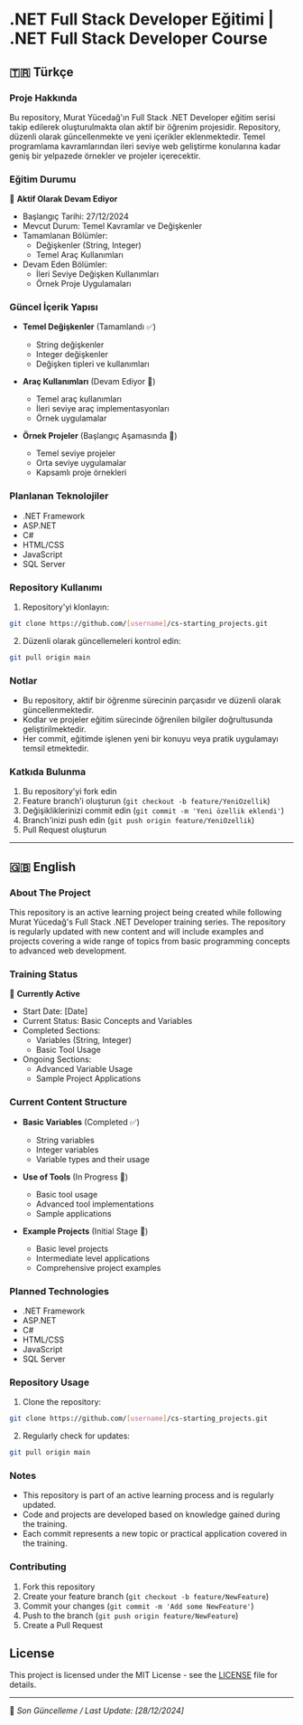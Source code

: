 # .NET Full Stack Developer Eğitimi | .NET Full Stack Developer Course

## 🇹🇷 Türkçe

### Proje Hakkında
Bu repository, Murat Yücedağ'ın Full Stack .NET Developer eğitim serisi takip edilerek oluşturulmakta olan aktif bir öğrenim projesidir. Repository, düzenli olarak güncellenmekte ve yeni içerikler eklenmektedir. Temel programlama kavramlarından ileri seviye web geliştirme konularına kadar geniş bir yelpazede örnekler ve projeler içerecektir.

### Eğitim Durumu
🔄 **Aktif Olarak Devam Ediyor**
- Başlangıç Tarihi: 27/12/2024
- Mevcut Durum: Temel Kavramlar ve Değişkenler
- Tamamlanan Bölümler:
  - Değişkenler (String, Integer)
  - Temel Araç Kullanımları
- Devam Eden Bölümler:
  - İleri Seviye Değişken Kullanımları
  - Örnek Proje Uygulamaları

### Güncel İçerik Yapısı
- **Temel Değişkenler** (Tamamlandı ✅)
  - String değişkenler
  - Integer değişkenler
  - Değişken tipleri ve kullanımları

- **Araç Kullanımları** (Devam Ediyor 🔄)
  - Temel araç kullanımları
  - İleri seviye araç implementasyonları
  - Örnek uygulamalar

- **Örnek Projeler** (Başlangıç Aşamasında 📝)
  - Temel seviye projeler
  - Orta seviye uygulamalar
  - Kapsamlı proje örnekleri

### Planlanan Teknolojiler
- .NET Framework
- ASP.NET
- C#
- HTML/CSS
- JavaScript
- SQL Server

### Repository Kullanımı
1. Repository'yi klonlayın:
```bash
git clone https://github.com/[username]/cs-starting_projects.git
```
2. Düzenli olarak güncellemeleri kontrol edin:
```bash
git pull origin main
```

### Notlar
- Bu repository, aktif bir öğrenme sürecinin parçasıdır ve düzenli olarak güncellenmektedir.
- Kodlar ve projeler eğitim sürecinde öğrenilen bilgiler doğrultusunda geliştirilmektedir.
- Her commit, eğitimde işlenen yeni bir konuyu veya pratik uygulamayı temsil etmektedir.

### Katkıda Bulunma
1. Bu repository'yi fork edin
2. Feature branch'i oluşturun (`git checkout -b feature/YeniOzellik`)
3. Değişikliklerinizi commit edin (`git commit -m 'Yeni özellik eklendi'`)
4. Branch'inizi push edin (`git push origin feature/YeniOzellik`)
5. Pull Request oluşturun

---

## 🇬🇧 English

### About The Project
This repository is an active learning project being created while following Murat Yücedağ's Full Stack .NET Developer training series. The repository is regularly updated with new content and will include examples and projects covering a wide range of topics from basic programming concepts to advanced web development.

### Training Status
🔄 **Currently Active**
- Start Date: [Date]
- Current Status: Basic Concepts and Variables
- Completed Sections:
  - Variables (String, Integer)
  - Basic Tool Usage
- Ongoing Sections:
  - Advanced Variable Usage
  - Sample Project Applications

### Current Content Structure
- **Basic Variables** (Completed ✅)
  - String variables
  - Integer variables
  - Variable types and their usage

- **Use of Tools** (In Progress 🔄)
  - Basic tool usage
  - Advanced tool implementations
  - Sample applications

- **Example Projects** (Initial Stage 📝)
  - Basic level projects
  - Intermediate level applications
  - Comprehensive project examples

### Planned Technologies
- .NET Framework
- ASP.NET
- C#
- HTML/CSS
- JavaScript
- SQL Server

### Repository Usage
1. Clone the repository:
```bash
git clone https://github.com/[username]/cs-starting_projects.git
```
2. Regularly check for updates:
```bash
git pull origin main
```

### Notes
- This repository is part of an active learning process and is regularly updated.
- Code and projects are developed based on knowledge gained during the training.
- Each commit represents a new topic or practical application covered in the training.

### Contributing
1. Fork this repository
2. Create your feature branch (`git checkout -b feature/NewFeature`)
3. Commit your changes (`git commit -m 'Add some NewFeature'`)
4. Push to the branch (`git push origin feature/NewFeature`)
5. Create a Pull Request

## License
This project is licensed under the MIT License - see the [LICENSE](LICENSE) file for details.

---
📝 *Son Güncelleme / Last Update: [28/12/2024]*
